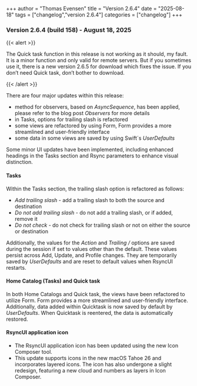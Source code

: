 +++
author = "Thomas Evensen"
title = "Version 2.6.4"
date = "2025-08-18"
tags = ["changelog","version 2.6.4"]
categories = ["changelog"]
+++

### Version 2.6.4 (build 158) - August 18, 2025

{{< alert >}}

The Quick task function in this release is not working as it should, my fault. It is a minor function and only valid for remote servers. But if you sometimes use it, there is a new version 2.6.5 for download which fixes the issue. If you don’t need Quick task, don’t bother to download.

{{< /alert >}}

There are four major updates within this release:

- method for observers, based on *AsyncSequence*, has been applied, please refer to the blog post *Observers* for more details
- in Tasks, options for trailing slash is refactored
- some views are refactored by using Form, Form provides a more streamlined and user-friendly interface
- some data in some views are saved by using Swift´s *UserDefaults*

Some minor UI updates have been implemented, including enhanced headings in the Tasks section and Rsync parameters to enhance visual distinction. 

#### Tasks 

Within the Tasks section, the trailing slash option is refactored as follows:

- *Add trailing slash* - add a trailing slash to both the source and destination
- *Do not add trailing slash* - do not add a trailing slash, or if added, remove it
- *Do not check* - do not check for trailing slash or not on either the source or destination

Additionally, the values for the *Action* and *Trailing /* options are saved during the session if set to values other than the default. These values persist across Add, Update, and Profile changes. They are temporarily saved by *UserDefaults* and are reset to default values when RsyncUI restarts.

#### Home Catalog (Tasks) and Quick task

In both Home Catalogs and Quick task, the views have been refactored to utilize Form. Form provides a more streamlined and user-friendly interface. Additionally, data added within Quicktask is now saved by default by *UserDefaults*. When Quicktask is reentered, the data is automatically restored.

#### RsyncUI application icon

- The RsyncUI application icon has been updated using the new Icon Composer tool.
- This update supports icons in the new macOS Tahoe 26 and incorporates layered icons. The icon has also undergone a slight redesign, featuring a new cloud and numbers as layers in Icon Composer.